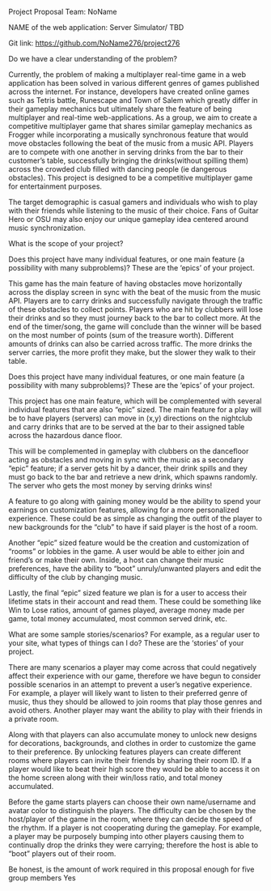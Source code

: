 Project Proposal Team: NoName

NAME of the web application: Server Simulator/ TBD

Git link: https://github.com/NoName276/project276

Do we have a clear understanding of the problem?

Currently, the problem of making a multiplayer real-time game in a web application has been solved in various different genres of games published across the internet. For instance, developers have created online games such as Tetris battle, Runescape and Town of Salem which greatly differ in their gameplay mechanics but ultimately share the feature of being multiplayer and real-time web-applications. As a group, we aim to create a competitive multiplayer game that shares similar gameplay mechanics as Frogger while incorporating a musically synchronous feature that would move obstacles following the beat of the music from a music API. Players are to compete with one another in serving drinks from the bar to their customer’s table, successfully bringing the drinks(without spilling them) across the crowded club filled with dancing people (ie dangerous obstacles). This project is designed to be a competitive multiplayer game for entertainment purposes.

The target demographic is casual gamers and individuals who wish to play with their friends while listening to the music of their choice. Fans of Guitar Hero or OSU may also enjoy our unique gameplay idea centered around music synchronization.

What is the scope of your project?

Does this project have many individual features, or one main feature (a possibility with many subproblems)? These are the ‘epics’ of your project. 

This game has the main feature of having obstacles move horizontally across the display screen in sync with the beat of the music from the music API. Players are to carry drinks and successfully navigate through the traffic of these obstacles to collect points. Players who are hit by clubbers will lose their drinks and so they must journey back to the bar to collect more. At the end of the timer/song, the game will conclude than the winner will be based on the most number of points (sum of the treasure worth). Different amounts of drinks can also be carried across traffic. The more drinks the server carries, the more profit they make, but the slower they walk to their table.

Does this project have many individual features, or one main feature (a possibility with many subproblems)? These are the ‘epics’ of your project.

This project has one main feature, which will be complemented with several individual features that are also “epic” sized. The main feature for a play will be to have players (servers) can move in (x,y) directions on the nightclub and carry drinks that are to be served at the bar to their assigned table across the hazardous dance floor. 

This will be complemented in gameplay with clubbers on the dancefloor acting as obstacles and moving in sync with the music as a secondary “epic” feature; if a server gets hit by a dancer, their drink spills and they must go back to the bar and retrieve a new drink, which spawns randomly. The server who gets the most money by serving drinks wins!

A feature to go along with gaining money would be the ability to spend your earnings on customization features, allowing for a more personalized experience. These could be as simple as changing the outfit of the player to new backgrounds for the “club” to have if said player is the host of a room.

Another “epic” sized feature would be the creation and customization of “rooms” or lobbies in the game. A user would be able to either join and friend’s or make their own. Inside, a host can change their music preferences, have the ability to “boot” unruly/unwanted players and edit the difficulty of the club by changing music.

Lastly, the final “epic” sized feature we plan is for a user to access their lifetime stats in their account and read them. These could be something like Win to Lose ratios, amount of games played, average money made per game, total money accumulated, most common served drink, etc. 


What are some sample stories/scenarios? For example, as a regular user to your site, what types of things can I do? These are the ‘stories’ of your project. 

There are many scenarios a player may come across that could negatively affect their experience with our game, therefore we have begun to consider possible scenarios in an attempt to prevent a user’s negative experience. For example, a player will likely want to listen to their preferred genre of music, thus they should be allowed to join rooms that play those genres and avoid others. Another player may want the ability to play with their friends in a private room. 

Along with that players can also accumulate money to unlock new designs for decorations, backgrounds, and clothes in order to customize the game to their preference. By unlocking features players can create different rooms where players can invite their friends by sharing their room ID. If a player would like to beat their high score they would be able to access it on the home screen along with their win/loss ratio, and total money accumulated. 

Before the game starts players can choose their own name/username and avatar color to distinguish the players. The difficulty can be chosen by the host/player of the game in the room, where they can decide the speed of the rhythm. If a player is not cooperating during the gameplay. For example, a player may be purposely bumping into other players causing them to continually drop the drinks they were carrying; therefore the host is able to “boot” players out of their room.



Be honest, is the amount of work required in this proposal enough for five group members
Yes

